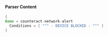 #### Parser Content
```Java
{
Name = counteract-network-alert
  Conditions = [ """ - DEVICE BLOCKED - """ ]
}
```